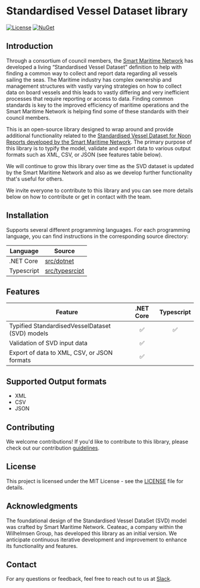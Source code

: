 # Standardised Vessel Dataset library 

[![License](https://img.shields.io/badge/license-MIT-blue.svg)](./LICENSE)
[![NuGet](https://img.shields.io/nuget/v/SmartMaritimeDataLibrary.svg)](https://www.nuget.org/packages/Ceataec.StandardisedVesselDataSet)

## Introduction

Through a consortium of council members, the [Smart Maritime Network](https://smartmaritimenetwork.com/) has developed a living “Standardised Vessel Dataset” definition to help with finding a common way to collect and report data regarding all vessels sailing the seas.
The Maritime industry has complex ownership and management structures with vastly varying strategies on how to collect data on board vessels and this leads to vastly differing and very inefficient processes that require reporting or access to data.
Finding common standards is key to the improved efficiency of maritime operations and the Smart Maritime Network is helping find some of these standards with their council members.


This is an open-source library designed to wrap around and provide additional functionality related to the [Standardised Vessel Dataset for Noon Reports developed by the Smart Maritime Network](https://smartmaritimenetwork.com/standardised-vessel-dataset-for-noon-reports/). The primary purpose of this library is to typify the model, validate and export data to various output formats such as XML, CSV, or JSON (see features table below).

We will continue to grow this library over time as the SVD dataset is updated by the Smart Maritime Network and also as we develop further functionality that's useful for others.

We invite everyone to contribute to this library and you can see more details below on how to contribute or get in contact with the team.


## Installation

Supports several different programming languages. For each programming
language, you can find instructions in the corresponding source directory:

| Language                             | Source                                                      |
|--------------------------------------|-------------------------------------------------------------|
| .NET Core | [src/dotnet](src/dotnet)                                                  |
| Typescript                                 | [src/typesrcipt](src/typescript)                                                |

## Features

| Feature                                         | .NET Core | Typescript |
| ----------------------------------------------- | :-------: | :--------: |
| Typified StandardisedVesselDataset (SVD) models |     ✅     |     ✅      |
| Validation of SVD input data                    |     ✅     |            |
| Export of data to XML, CSV, or JSON formats     |     ✅     |            |

## Supported Output formats
- XML
- CSV
- JSON

## Contributing
We welcome contributions! If you'd like to contribute to this library, please check out our contribution [guidelines](./CONTRIBUTING.md).

## License
This project is licensed under the MIT License - see the [LICENSE](./LICENSE) file for details.

## Acknowledgments
The foundational design of the Standardised Vessel DataSet (SVD) model was crafted by Smart Maritime Network. Ceateac, a company within the Wilhelmsen Group, has developed this library as an initial version. We anticipate continuous iterative development and improvement to enhance its functionality and features.

## Contact

For any questions or feedback, feel free to reach out to us at [Slack](https://ceataeccommunity.slack.com/archives/C06KV6336UF).